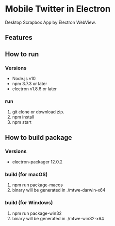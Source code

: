 # Mobile Twitter in Electron
Desktop Scrapbox App by Electron WebView.

## Features

## How to run
### Versions
- Node.js v10
- npm 3.7.3 or later
- electron v1.8.6 or later

### run
1. git clone or download zip.
1. npm install
1. npm start

## How to build package
### Versions
- electron-packager 12.0.2

### build (for macOS)
1. npm run package-macos
1. binary will be generated in ./mtwe-darwin-x64

### build (for Windows)
1. npm run package-win32
1. binary will be generated in ./mtwe-win32-x64